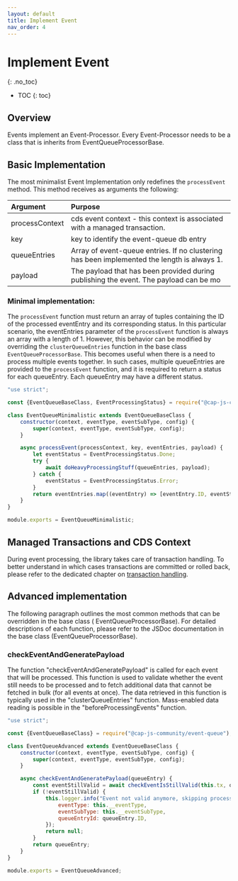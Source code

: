```yaml
---
layout: default
title: Implement Event
nav_order: 4
---
```


<!-- prettier-ignore-start -->
# Implement Event
{: .no_toc}
<!-- prettier-ignore-end -->

<!-- prettier-ignore -->
- TOC
{: toc}

## Overview

Events implement an Event-Processor. Every Event-Processor needs to be a class that is inherits from
EventQueueProcessorBase.

## Basic Implementation

The most minimalist Event Implementation only redefines the `processEvent` method. This method receives as arguments the
following:

| Argument       | Purpose                                                                                     | 
|:---------------|:--------------------------------------------------------------------------------------------|
| processContext | cds event context - this context is associated with a managed transaction.                  |
| key            | key to identify the event-queue db entry                                                    |
| queueEntries   | Array of event-queue entries. If no clustering has been implemented the length is always 1. |
| payload        | The payload that has been provided during publishing the event. The payload can be mo       |

### Minimal implementation:

The `processEvent` function must return an array of tuples containing the ID of the processed eventEntry and its
corresponding status. In this particular scenario, the eventEntries parameter of the `processEvent` function is always
an array with a length of 1. However, this behavior can be modified by overriding the `clusterQueueEntries` function in
the base class `EventQueueProcessorBase`. This becomes useful when there is a need to process multiple events together.
In such cases, multiple queueEntries are provided to the `processEvent` function, and it is required to return a status
for each queueEntry. Each queueEntry may have a different status.

```js
"use strict";

const {EventQueueBaseClass, EventProcessingStatus} = require("@cap-js-community/event-queue");

class EventQueueMinimalistic extends EventQueueBaseClass {
    constructor(context, eventType, eventSubType, config) {
        super(context, eventType, eventSubType, config);
    }

    async processEvent(processContext, key, eventEntries, payload) {
        let eventStatus = EventProcessingStatus.Done;
        try {
            await doHeavyProcessingStuff(queueEntries, payload);
        } catch {
            eventStatus = EventProcessingStatus.Error;
        }
        return eventEntries.map((eventEntry) => [eventEntry.ID, eventStatus]);
    }
}

module.exports = EventQueueMinimalistic;
```

## Managed Transactions and CDS Context

During event processing, the library takes care of transaction handling. To better understand in which cases
transactions are committed or rolled back, please refer to the dedicated chapter
on [transaction handling](/event-queue/transaction-handling).

## Advanced implementation

The following paragraph outlines the most common methods that can be overridden in the base class (
EventQueueProcessorBase). For detailed descriptions of each function, please refer to the JSDoc documentation in the
base class (EventQueueProcessorBase).

### checkEventAndGeneratePayload

The function "checkEventAndGeneratePayload" is called for each event that will be processed. This function is used to
validate whether the event still needs to be processed and to fetch additional data that cannot be fetched in bulk (for
all events at once). The data retrieved in this function is typically used in the "clusterQueueEntries" function.
Mass-enabled data reading is possible in the "beforeProcessingEvents" function.

```js
"use strict";

const {EventQueueBaseClass} = require("@cap-js-community/event-queue");

class EventQueueAdvanced extends EventQueueBaseClass {
    constructor(context, eventType, eventSubType, config) {
        super(context, eventType, eventSubType, config);
    }

    async checkEventAndGeneratePayload(queueEntry) {
        const eventStillValid = await checkEventIsStillValid(this.tx, queueEntry.payload);
        if (!eventStillValid) {
            this.logger.info("Event not valid anymore, skipping processing", {
                eventType: this.__eventType,
                eventSubType: this.__eventSubType,
                queueEntryId: queueEntry.ID,
            });
            return null;
        }
        return queueEntry;
    }
}

module.exports = EventQueueAdvanced;
```